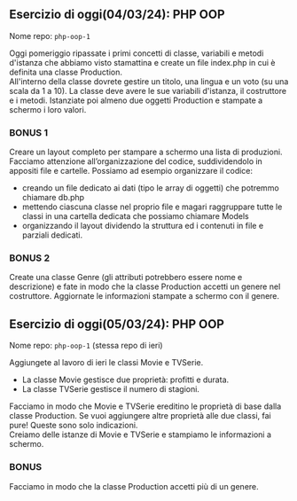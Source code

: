 ## Esercizio di oggi(04/03/24): PHP OOP

Nome repo: `php-oop-1`

Oggi pomeriggio ripassate i primi concetti di classe, variabili e metodi d'istanza che abbiamo visto stamattina e create un file index.php in cui è definita una classe Production.  
All'interno della classe dovrete gestire un titolo, una lingua e un voto (su una scala da 1 a 10). La classe deve avere le sue variabili d'istanza, il costruttore e i metodi.
Istanziate poi almeno due oggetti Production e stampate a schermo i loro valori.

### BONUS 1
Creare un layout completo per stampare a schermo una lista di produzioni. Facciamo attenzione all’organizzazione del codice, suddividendolo in appositi file e cartelle.
Possiamo ad esempio organizzare il codice:  
- creando un file dedicato ai dati (tipo le array di oggetti) che potremmo chiamare db.php
- mettendo ciascuna classe nel proprio file e magari raggruppare tutte le classi in una cartella dedicata che possiamo chiamare Models
- organizzando il layout dividendo la struttura ed i contenuti in file e parziali dedicati.

### BONUS 2
Create una classe Genre (gli attributi potrebbero essere nome e descrizione) e fate in modo che la classe Production accetti un genere nel costruttore. Aggiornate le informazioni stampate a schermo con il genere.

## Esercizio di oggi(05/03/24): PHP OOP

Nome repo: `php-oop-1` (stessa repo di ieri)

Aggiungete al lavoro di ieri le classi Movie e TVSerie.
- La classe Movie gestisce due proprietà: profitti e durata.
- La classe TVSerie gestisce il numero di stagioni.

Facciamo in modo che Movie e TVSerie ereditino le proprietà di base dalla classe Production.
Se vuoi aggiungere altre proprietà alle due classi, fai pure! Queste sono solo indicazioni.  
Creiamo delle istanze di Movie e TVSerie e stampiamo le informazioni a schermo.

### BONUS
Facciamo in modo che la classe Production accetti più di un genere.